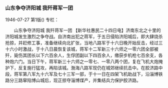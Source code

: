 ### 山东争夺济阳城  我歼蒋军一团

1946-07-27
第1版()
专栏：

　　山东争夺济阳城
    我歼蒋军一团
    【新华社惠民二十四日电】济南东北之十里的济阳城发生激烈之争夺战。自济南出犯之蒋军，于五日侵陷济阳城后，即大肆烧杀抢掠，并赶修工事，准备继续向北扩张，当地八路军于十六日晚开始反击，经过三十六小时激战，于十八日晨恢复该城，蒋军十二军新三十六师之一零六团全部被歼，毙伤其团长以下六百余人，生俘团副以下四百余人，缴获步机枪七百余支，各种炮六门。当日下午，蒋军新三十六师之一零七、一零八两个团，复在飞机大炮掩护下，反复施行猛攻，再陷该城。渤海八路军现仍在城郊继续抗击中。在胶济路中段，蒋军第八军九十六军及七十三军一部，于十一日在四架飞机助战下，沿淄博铁路分三路窜陷博山城后，现正掠夺淄博煤产，并集结兵力保护胶济路。
